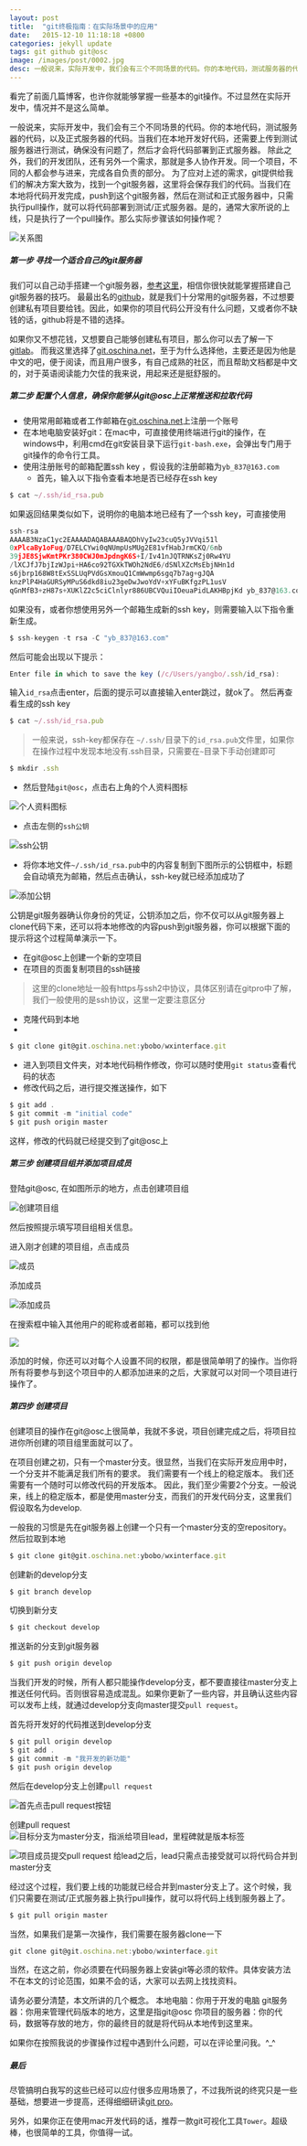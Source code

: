 ```yaml
---
layout: post
title:  "git终极指南：在实际场景中的应用"
date:   2015-12-10 11:18:18 +0800
categories: jekyll update
tags: git github git@osc
image: /images/post/0002.jpg
desc: 一般说来，实际开发中，我们会有三个不同场景的代码。你的本地代码，测试服务器的代码，以及正式服务器的代码。当我们在本地开发好代码，还需要上传到测试服务器进行测试，确保没有问题了，然后才会将代码部署到正式服务器。...
---
```

看完了前面几篇博客，也许你就能够掌握一些基本的git操作。不过显然在实际开发中，情况并不是这么简单。

一般说来，实际开发中，我们会有三个不同场景的代码。你的本地代码，测试服务器的代码，以及正式服务器的代码。当我们在本地开发好代码，还需要上传到测试服务器进行测试，确保没有问题了，然后才会将代码部署到正式服务器。
除此之外，我们的开发团队，还有另外一个需求，那就是多人协作开发。同一个项目，不同的人都会参与进来，完成各自负责的部分。
为了应对上述的需求，git提供给我们的解决方案大致为，找到一个git服务器，这里将会保存我们的代码。当我们在本地将代码开发完成，push到这个git服务器，然后在测试和正式服务器中，只需执行pull操作，就可以将代码部署到测试/正式服务器。是的，通常大家所说的上线，只是执行了一个pull操作。那么实际步骤该如何操作呢？


![关系图](http://upload-images.jianshu.io/upload_images/599584-686cb6aa45780f51.png?imageMogr2/auto-orient/strip%7CimageView2/2/w/1240)

##### 第一步 寻找一个适合自己的git服务器
我们可以自己动手搭建一个git服务器，[参考这里](http://git.oschina.net/progit/)，相信你很快就能掌握搭建自己git服务器的技巧。
最最出名的[github](https://github.com/)，就是我们十分常用的git服务器，不过想要创建私有项目要给钱。因此，如果你的项目代码公开没有什么问题，又或者你不缺钱的话，github将是不错的选择。

如果你又不想花钱，又想要自己能够创建私有项目，那么你可以去了解一下[gitlab](https://gitlab.com/)。
而我这里选择了[git.oschina.net](git.oschina.net)，至于为什么选择他，主要还是因为他是中文的吧，便于阅读，而且用户很多，有自己成熟的社区，而且帮助文档都是中文的，对于英语阅读能力欠佳的我来说，用起来还是挺舒服的。

##### 第二步 配置个人信息，确保你能够从git@osc上正常推送和拉取代码

- 使用常用邮箱或者工作邮箱在[git.oschina.net](git.oschina.net)上注册一个账号
- 在本地电脑安装好git：在mac中，可直接使用终端进行git的操作，在windows中，利用cmd在git安装目录下运行`git-bash.exe`，会弹出专门用于git操作的命令行工具。
- 使用注册账号的邮箱配置ssh key ，假设我的注册邮箱为`yb_837@163.com`
  + 首先，输入以下指令查看本地是否已经存在ssh key

```js
$ cat ~/.ssh/id_rsa.pub
```

如果返回结果类似如下，说明你的电脑本地已经有了一个ssh key，可直接使用

```js
ssh-rsa
AAAAB3NzaC1yc2EAAAADAQABAAABAQDhVyIw23cuQ5yJVVqi51l
0xPlcaBy1oFug/D7ELCYwi0qNUmpUsMUg2E81vfHabJrmCKQ/6nb
39jJE8SjwKmtPKr380CWJ0mJpdngK6S+I/Iv41nJQTRNKsZj0Rw4YU
/lXCJfJ7bjIzWJpi+HA6co92TGXkTWOh2NdE6/dSNlXZcMsEbjNHn1d
s6jbrp168W8tExSSLUqPVdGsXmouQ1CmWwmp6sgq7b7ag+gJQA
knzPlP4HaGURSyMPuS6dkd8iu23geDwJwoYdV+xYFuBKfgzPL1usV
qGnMfB3+zH87s+XUKlZ2c5ciClnlyr886UBCVQuiIOeuaPidLAKHBpjKd yb_837@163.com
```

如果没有，或者你想使用另外一个邮箱生成新的ssh key，则需要输入以下指令重新生成。

```js
$ ssh-keygen -t rsa -C "yb_837@163.com"
```

然后可能会出现以下提示：

```js
Enter file in which to save the key (/c/Users/yangbo/.ssh/id_rsa):
```

输入`id_rsa`点击enter，后面的提示可以直接输入enter跳过，就ok了。
然后再查看生成的ssh key

```js
$ cat ~/.ssh/id_rsa.pub
```

> 一般来说，ssh-key都保存在 `~/.ssh/`目录下的`id_rsa.pub`文件里，如果你在操作过程中发现本地没有.ssh目录，只需要在`~`目录下手动创建即可

```js
$ mkdir .ssh
```


   + 然后登陆`git@osc`，点击右上角的个人资料图标


![个人资料图标](http://upload-images.jianshu.io/upload_images/599584-02ca03124c22a7f8.png?imageMogr2/auto-orient/strip%7CimageView2/2/w/1240)

+ 点击左侧的`ssh公钥`

![ssh公钥](http://upload-images.jianshu.io/upload_images/599584-cfc593b7c9a239fe.png?imageMogr2/auto-orient/strip%7CimageView2/2/w/1240)

+ 将你本地文件`~/.ssh/id_rsa.pub`中的内容复制到下图所示的公钥框中，标题会自动填充为邮箱，然后点击确认，ssh-key就已经添加成功了

![添加公钥](http://upload-images.jianshu.io/upload_images/599584-d00a0d2c0793dabe.png?imageMogr2/auto-orient/strip%7CimageView2/2/w/1240)

公钥是git服务器确认你身份的凭证，公钥添加之后，你不仅可以从git服务器上clone代码下来，还可以将本地修改的内容push到git服务器，你可以根据下面的提示将这个过程简单演示一下。

- 在git@osc上创建一个新的空项目
- 在项目的页面复制项目的ssh链接
> 这里的clone地址一般有https与ssh2中协议，具体区别请在gitpro中了解，我们一般使用的是ssh协议，这里一定要注意区分

- 克隆代码到本地
-
```js
$ git clone git@git.oschina.net:ybobo/wxinterface.git
```

- 进入到项目文件夹，对本地代码稍作修改，你可以随时使用`git status`查看代码的状态
- 修改代码之后，进行提交推送操作，如下

```js
$ git add .
$ git commit -m "initial code"
$ git push origin master
```
这样，修改的代码就已经提交到了git@osc上

##### 第三步 创建项目组并添加项目成员
登陆git@osc, 在如图所示的地方，点击创建项目组


![创建项目组](http://upload-images.jianshu.io/upload_images/599584-58aad6d77a14debf.png?imageMogr2/auto-orient/strip%7CimageView2/2/w/1240)

然后按照提示填写项目组相关信息。

进入刚才创建的项目组，点击成员

![成员](http://upload-images.jianshu.io/upload_images/599584-448fcfe6de4ff992.png?imageMogr2/auto-orient/strip%7CimageView2/2/w/1240)

添加成员

![添加成员](http://upload-images.jianshu.io/upload_images/599584-e4e1a779e767e369.png?imageMogr2/auto-orient/strip%7CimageView2/2/w/1240)

在搜索框中输入其他用户的昵称或者邮箱，都可以找到他

![](http://upload-images.jianshu.io/upload_images/599584-5e4c5bc496d9d7e6.png?imageMogr2/auto-orient/strip%7CimageView2/2/w/1240)

添加的时候，你还可以对每个人设置不同的权限，都是很简单明了的操作。当你将所有将要参与到这个项目中的人都添加进来的之后，大家就可以对同一个项目进行操作了。
##### 第四步 创建项目

创建项目的操作在git@osc上很简单，我就不多说，项目创建完成之后，将项目拉进你所创建的项目组里面就可以了。

在项目创建之初，只有一个master分支。很显然，当我们在实际开发应用中时，一个分支并不能满足我们所有的要求。
我们需要有一个线上的稳定版本。
我们还需要有一个随时可以修改代码的开发版本。
因此，我们至少需要2个分支。一般说来，线上的稳定版本，都是使用master分支，而我们的开发代码分支，这里我们假设取名为develop.

一般我的习惯是先在git服务器上创建一个只有一个master分支的空repository。然后拉取到本地

```js
$ git clone git@git.oschina.net:ybobo/wxinterface.git
```
创建新的develop分支

```js
$ git branch develop
```
切换到新分支

```js
$ git checkout develop
```
推送新的分支到git服务器

```js
$ git push origin develop
```

当我们开发的时候，所有人都只能操作develop分支，都不要直接往master分支上推送任何代码。否则很容易造成混乱。如果你更新了一些内容，并且确认这些内容可以发布上线，就通过develop分支向master提交`pull request`。

首先将开发好的代码推送到develop分支

```js
$ git pull origin develop
$ git add .
$ git commit -m "我开发的新功能"
$ git push origin develop
```
然后在develop分支上创建`pull request`

![首先点击pull request按钮](http://upload-images.jianshu.io/upload_images/599584-71e79b3ccb08aefb.png?imageMogr2/auto-orient/strip%7CimageView2/2/w/1240)


创建pull request
![目标分支为master分支，指派给项目lead，里程碑就是版本标签](http://upload-images.jianshu.io/upload_images/599584-937d06d6410fac50.png?imageMogr2/auto-orient/strip%7CimageView2/2/w/1240)


![项目成员提交pull request 给lead之后，lead只需点击接受就可以将代码合并到master分支](http://upload-images.jianshu.io/upload_images/599584-d92f9be991eca01e.png?imageMogr2/auto-orient/strip%7CimageView2/2/w/1240)

经过这个过程，我们要上线的功能就已经合并到master分支上了。这个时候，我们只需要在测试/正式服务器上执行pull操作，就可以将代码上线到服务器上了。

```js
$ git pull origin master
```
当然，如果我们是第一次操作，我们需要在服务器clone一下

```js
git clone git@git.oschina.net:ybobo/wxinterface.git
```

当然，在这之前，你必须要在代码服务器上安装git等必须的软件。具体安装方法不在本文的讨论范围，如果不会的话，大家可以去网上找找资料。

请务必要分清楚，本文所讲的几个概念。
本地电脑：你用于开发的电脑
git服务器：你用来管理代码版本的地方，这里是指git@osc
你项目的服务器：你的代码，数据等存放的地方，你的最终目的就是将代码从本地传到这里来。

如果你在按照我说的步骤操作过程中遇到什么问题，可以在评论里问我。^_^

##### 最后
尽管搞明白我写的这些已经可以应付很多应用场景了，不过我所说的终究只是一些基础，想要进一步提高，还得细细研读[git pro](http://git.oschina.net/progit/)。

另外，如果你正在使用mac开发代码的话，推荐一款git可视化工具`Tower`。超级棒，也很简单的工具，你值得一试。
